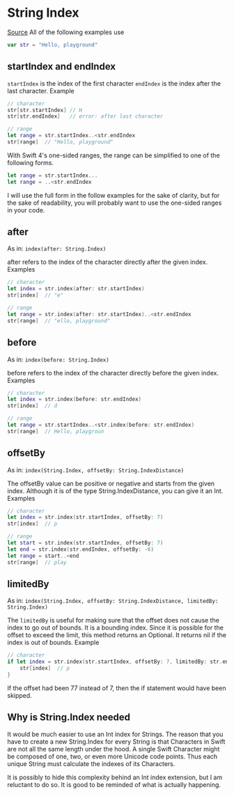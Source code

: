 # String Index

[Source](https://stackoverflow.com/questions/39676939/how-does-string-index-work-in-swift/39676940#39676940
)
All of the following examples use

```swift
var str = "Hello, playground"
```

## startIndex and endIndex

`startIndex` is the index of the first character
`endIndex` is the index after the last character.
Example

```swift
// character
str[str.startIndex] // H
str[str.endIndex]   // error: after last character

// range
let range = str.startIndex..<str.endIndex
str[range]  // "Hello, playground"
```

With Swift 4's one-sided ranges, the range can be simplified to one of the following forms.

```swift
let range = str.startIndex...
let range = ..<str.endIndex
```

I will use the full form in the follow examples for the sake of clarity, but for the sake of readability, you will probably want to use the one-sided ranges in your code.

## after

As in: `index(after: String.Index)`

after refers to the index of the character directly after the given index.
Examples

```swift
// character
let index = str.index(after: str.startIndex)
str[index]  // "e"

// range
let range = str.index(after: str.startIndex)..<str.endIndex
str[range]  // "ello, playground"
```

## before

As in: `index(before: String.Index)`

before refers to the index of the character directly before the given index.
Examples

```swift
// character
let index = str.index(before: str.endIndex)
str[index]  // d

// range
let range = str.startIndex..<str.index(before: str.endIndex)
str[range]  // Hello, playgroun
```

## offsetBy

As in: `index(String.Index, offsetBy: String.IndexDistance)`

The offsetBy value can be positive or negative and starts from the given index. Although it is of the type String.IndexDistance, you can give it an Int.
Examples

```swift
// character
let index = str.index(str.startIndex, offsetBy: 7)
str[index]  // p

// range
let start = str.index(str.startIndex, offsetBy: 7)
let end = str.index(str.endIndex, offsetBy: -6)
let range = start..<end
str[range]  // play
```

## limitedBy

As in: `index(String.Index, offsetBy: String.IndexDistance, limitedBy: String.Index)`

The `limitedBy` is useful for making sure that the offset does not cause the index to go out of bounds. It is a bounding index. Since it is possible for the offset to exceed the limit, this method returns an Optional. It returns nil if the index is out of bounds.
Example

```swift
// character
if let index = str.index(str.startIndex, offsetBy: 7, limitedBy: str.endIndex) {
    str[index]  // p
}
```

If the offset had been 77 instead of 7, then the if statement would have been skipped.

## Why is String.Index needed

It would be much easier to use an Int index for Strings. The reason that you have to create a new String.Index for every String is that Characters in Swift are not all the same length under the hood. A single Swift Character might be composed of one, two, or even more Unicode code points. Thus each unique String must calculate the indexes of its Characters.

It is possibly to hide this complexity behind an Int index extension, but I am reluctant to do so. It is good to be reminded of what is actually happening.